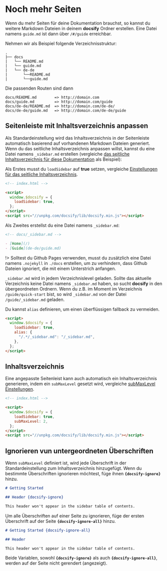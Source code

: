 # Noch mehr Seiten

Wenn du mehr Seiten für deine Dokumentation brauchst, so kannst du weitere Markdown Dateien in deinem **docsify** Ordner erstellen.
Eine Datei namens `guide.md` ist dann über `/#/guide` erreichbar.

Nehmen wir als Beispiel folgende Verzeichnisstruktur:

```text
.
├── docs
|   └── README.md
|   └── guide.md
|   └── de-de
|       └──README.md
|       └──guide.md
```

Die passenden Routen sind dann

```text
docs/README.md        => http://domain.com
docs/guide.md         => http://domain.com/guide
docs/de-de/README.md  => http://domain.com/de-de/
docs/de-de/guide.md   => http://domain.com/de-de/guide
```

## Seitenleiste mit Inhaltsverzeichnis anpassen

Als Standardeinstellung wird das Inhaltsverzeichnis in der Seitenleiste automatisch basierend auf vorhandenen Markdown Dateien generiert.
Wenn du das seitliche Inhaltsverzeichnis anpassen willst, kannst du eine Datei namens `_sidebar.md` erstellen (vergleiche [das seitliche Inhaltsverzeichnis für diese Dokumentation](https://github.com/docsifyjs/docsify/blob/master/docs/de-de/_sidebar.md) als Beispiel):

Als Erstes musst du `loadSidebar` auf **true** setzen, vergleiche [Einstellungen für das seitliche Inhaltsverzeichnis](configuration.md#loadsidebar).

```html
<!-- index.html -->

<script>
  window.$docsify = {
    loadSidebar: true,
  };
</script>
<script src="//unpkg.com/docsify/lib/docsify.min.js"></script>
```

Als Zweites erstellst du eine Datei namens `_sidebar.md`:

```markdown
<!-- docs/_sidebar.md -->

- [Home](/)
- [Guide](de-de/guide.md)
```

!> Solltest du Github Pages verwenden, musst du zusätzlich eine Datei namens `.nojekyll` in `./docs` erstellen, um zu verhindern, dass Github Dateien ignoriert, die mit einem Unterstrich anfangen.

`_sidebar.md` wird in jedem Verzeichnislevel geladen. Sollte das aktuelle Verzeichnis keine Datei namens `_sidebar.md` haben, so sucht **docsify** in den übergeordneten Ordnern. Wenn du z.B. im Moment im Verzeichnis `/guide/quick-start` bist, so wird `_sidebar.md` von der Datei `/guide/_sidebar.md` geladen.

Du kannst `alias` definieren, um einen überflüssigen fallback zu vermeiden.

```html
<script>
  window.$docsify = {
    loadSidebar: true,
    alias: {
      "/.*/_sidebar.md": "/_sidebar.md",
    },
  };
</script>
```

## Inhaltsverzeichnis

Eine angepasste Seitenleist kann auch automatisch ein Inhaltsverzeichnis generieren, indem ein `subMaxLevel` gesetzt wird, vergleiche [subMaxLevel Einstellungen](configuration.md#submaxlevel).

```html
<!-- index.html -->

<script>
  window.$docsify = {
    loadSidebar: true,
    subMaxLevel: 2,
  };
</script>
<script src="//unpkg.com/docsify/lib/docsify.min.js"></script>
```

## Ignorieren vun untergeordneten Überschriften

Wenn `subMaxLevel` definiert ist, wird jede Überschrift in der Standardeinstellung zum Inhaltsverzeichnis hinzugefügt.
Wenn du bestimmte Überschriften ignorieren möchtest, füge ihnen **`{docsify-ignore}`** hinzu.

```markdown
# Getting Started

## Header {docsify-ignore}

This header won't appear in the sidebar table of contents.
```

Um alle Überschriften auf einer Seite zu ignorieren, füge der ersten Überschrift auf der Seite **`{docsify-ignore-all}`** hinzu.

```markdown
# Getting Started {docsify-ignore-all}

## Header

This header won't appear in the sidebar table of contents.
```

Beide Variablen, sowohl **`{docsify-ignore}`** als auch **`{docsify-ignore-all}`**, werden auf der Seite nicht gerendert (angezeigt).
